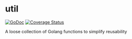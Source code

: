# util

[![GoDoc](https://godoc.org/github.com/pitabwire/util?status.svg)](https://godoc.org/github.com/pitabwire/util)
[![Coverage Status](https://coveralls.io/repos/github/pitabwire/util/badge.svg)](https://coveralls.io/github/pitabwire/util)

A loose collection of Golang functions to simplify reusability
